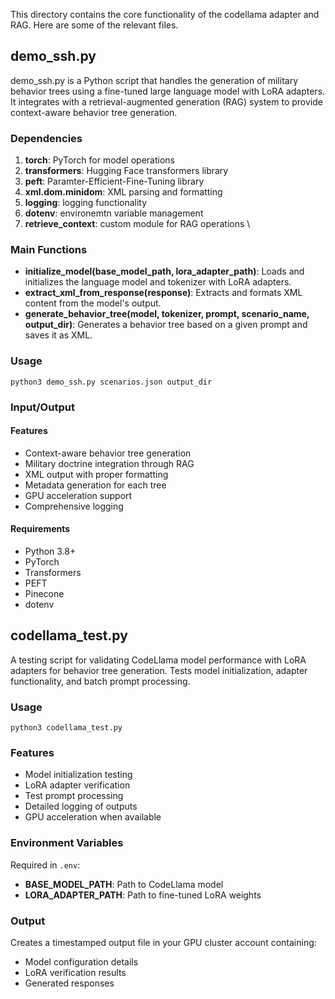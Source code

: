 This directory contains the core functionality of the codellama adapter and RAG. Here are some of the relevant files.
## demo_ssh.py
demo_ssh.py is a Python script that handles the generation of military behavior trees using a fine-tuned large language model with LoRA adapters. It integrates with a retrieval-augmented generation (RAG) system to provide context-aware behavior tree generation.
### Dependencies
1. **torch**: PyTorch for model operations
2. **transformers**: Hugging Face transformers library
3. **peft**: Paramter-Efficient-Fine-Tuning library
4. **xml.dom.minidom**: XML parsing and formatting
5. **logging**: logging functionality
6. **dotenv**: environemtn variable management
7. **retrieve_context**: custom module for RAG operations \

### Main Functions
- **initialize_model(base_model_path, lora_adapter_path)**: Loads and initializes the language model and tokenizer with LoRA adapters.
- **extract_xml_from_response(response)**: Extracts and formats XML content from the model's output.
- **generate_behavior_tree(model, tokenizer, prompt, scenario_name, output_dir)**: Generates a behavior tree based on a given prompt and saves it as XML.

### Usage
```python3 demo_ssh.py scenarios.json output_dir```

### Input/Output
#### Features
- Context-aware behavior tree generation
- Military doctrine integration through RAG
- XML output with proper formatting
- Metadata generation for each tree
- GPU acceleration support
- Comprehensive logging

#### Requirements
- Python 3.8+
- PyTorch
- Transformers
- PEFT
- Pinecone
- dotenv

## codellama_test.py
A testing script for validating CodeLlama model performance with LoRA adapters for behavior tree generation. Tests model initialization, adapter functionality, and batch prompt processing.
### Usage
```python3 codellama_test.py```
### Features
- Model initialization testing
- LoRA adapter verification
- Test prompt processing
- Detailed logging of outputs
- GPU acceleration when available
### Environment Variables
Required in `.env`:
- **BASE_MODEL_PATH**: Path to CodeLlama model
- **LORA_ADAPTER_PATH**: Path to fine-tuned LoRA weights
### Output
Creates a timestamped output file in your GPU cluster account containing:

- Model configuration details
- LoRA verification results
- Generated responses